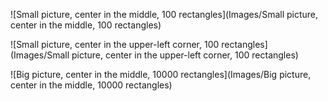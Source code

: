 ![Small picture, center in the middle, 100 rectangles](Images/Small picture, center in the middle, 100 rectangles)

![Small picture, center in the upper-left corner, 100 rectangles](Images/Small picture, center in the upper-left corner, 100 rectangles)

![Big picture, center in the middle, 10000 rectangles](Images/Big picture, center in the middle, 10000 rectangles)